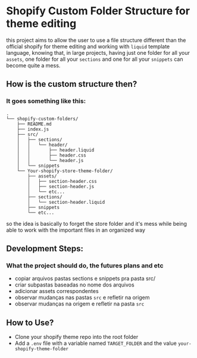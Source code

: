 # Shopify Custom Folder Structure for theme editing

this project aims to allow the user to use a file structure different than the official shopify for theme editing and working with `liquid` template language, knowing that, in large projects, having just one folder for all your `assets`, one folder for all your `sections` and one for all your `snippets` can become quite a mess.

## How is the custom structure then?
### It goes something like this:
```
.
└── shopify-custom-folders/
    ├── README.md
    ├── index.js
    ├── src/
    │   ├── sections/
    │   │   └── header/
    │   │       ├── header.liquid
    │   │       ├── header.css
    │   │       └── header.js
    │   └── snippets
    └── Your-shopify-store-theme-folder/
        ├── assets/
        │   ├── section-header.css
        │   ├── section-header.js
        │   └── etc...
        ├── sections/
        │   └── section-header.liquid
        ├── snippets
        └── etc...
```
so the idea is basically to forget the store folder and it's mess while being able to work with the important files in an organized way

## Development Steps:
### What the project should do, the futures plans and etc
- copiar arquivos pastas sections e snippets pra pasta src/
- criar subpastas baseadas no nome dos arquivos
- adicionar assets correspondentes
- observar mudanças nas pastas `src` e refletir na origem
- observar mudanças na origem e refletir na pasta `src`

## How to Use?

- Clone your shopify theme repo into the root folder
- Add a `.env` file with a variable named `TARGET_FOLDER` and the value `your-shopify-theme-folder`